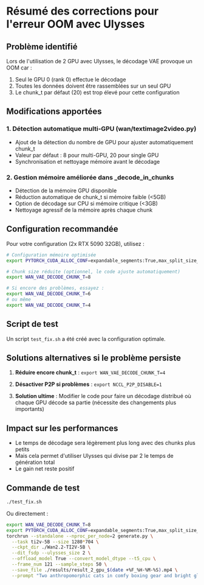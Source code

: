 # Résumé des corrections pour l'erreur OOM avec Ulysses

## Problème identifié

Lors de l'utilisation de 2 GPU avec Ulysses, le décodage VAE provoque un OOM car :
1. Seul le GPU 0 (rank 0) effectue le décodage
2. Toutes les données doivent être rassemblées sur un seul GPU
3. Le chunk_t par défaut (20) est trop élevé pour cette configuration

## Modifications apportées

### 1. Détection automatique multi-GPU (wan/textimage2video.py)
- Ajout de la détection du nombre de GPU pour ajuster automatiquement chunk_t
- Valeur par défaut : 8 pour multi-GPU, 20 pour single GPU
- Synchronisation et nettoyage mémoire avant le décodage

### 2. Gestion mémoire améliorée dans _decode_in_chunks
- Détection de la mémoire GPU disponible
- Réduction automatique de chunk_t si mémoire faible (<5GB)
- Option de décodage sur CPU si mémoire critique (<3GB)
- Nettoyage agressif de la mémoire après chaque chunk

## Configuration recommandée

Pour votre configuration (2x RTX 5090 32GB), utilisez :

```bash
# Configuration mémoire optimisée
export PYTORCH_CUDA_ALLOC_CONF=expandable_segments:True,max_split_size_mb:128

# Chunk size réduite (optionnel, le code ajuste automatiquement)
export WAN_VAE_DECODE_CHUNK_T=8

# Si encore des problèmes, essayez :
export WAN_VAE_DECODE_CHUNK_T=6
# ou même
export WAN_VAE_DECODE_CHUNK_T=4
```

## Script de test

Un script `test_fix.sh` a été créé avec la configuration optimale.

## Solutions alternatives si le problème persiste

1. **Réduire encore chunk_t** : `export WAN_VAE_DECODE_CHUNK_T=4`

2. **Désactiver P2P si problèmes** : `export NCCL_P2P_DISABLE=1`

3. **Solution ultime** : Modifier le code pour faire un décodage distribué où chaque GPU décode sa partie (nécessite des changements plus importants)

## Impact sur les performances

- Le temps de décodage sera légèrement plus long avec des chunks plus petits
- Mais cela permet d'utiliser Ulysses qui divise par 2 le temps de génération total
- Le gain net reste positif

## Commande de test

```bash
./test_fix.sh
```

Ou directement :

```bash
export WAN_VAE_DECODE_CHUNK_T=8
export PYTORCH_CUDA_ALLOC_CONF=expandable_segments:True,max_split_size_mb:128
torchrun --standalone --nproc_per_node=2 generate.py \
  --task ti2v-5B --size 1280*704 \
  --ckpt_dir ./Wan2.2-TI2V-5B \
  --dit_fsdp --ulysses_size 2 \
  --offload_model True --convert_model_dtype --t5_cpu \
  --frame_num 121 --sample_steps 50 \
  --save_file ./results/result_2_gpu_$(date +%F_%H-%M-%S).mp4 \
  --prompt "Two anthropomorphic cats in comfy boxing gear and bright gloves fight intensely on a spotlighted stage."
```